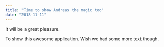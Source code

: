 ```yaml
---
title: "Time to show Andreas the magic too"
date: "2018-11-11"
---
```


It will be a great pleasure.

To show this awesome application. Wish we had some more text though.